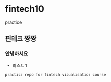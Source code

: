 # fintech10
practice

## 핀테크 짱짱
### 안녕하세요
- 리스트 1

```
practice repo for fintech visualisation course
```
